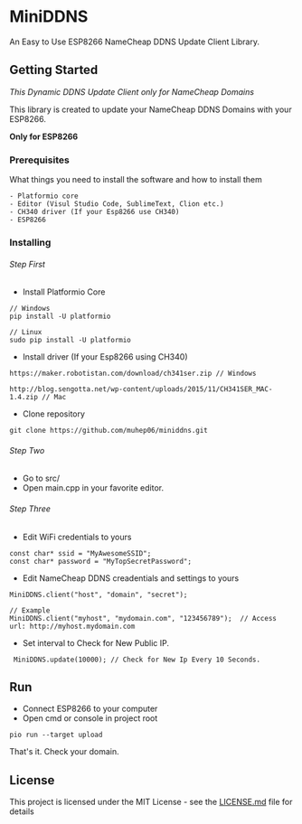 # MiniDDNS

An Easy to Use ESP8266 NameCheap DDNS Update Client Library.

## Getting Started

*This Dynamic DDNS Update Client only for NameCheap Domains*

This library is created to update your NameCheap DDNS Domains with your ESP8266.

**Only for ESP8266**

### Prerequisites

What things you need to install the software and how to install them

```
- Platformio core
- Editor (Visul Studio Code, SublimeText, Clion etc.)
- CH340 driver (If your Esp8266 use CH340)
- ESP8266
```

### Installing

###### Step First

- Install Platformio Core
```
// Windows
pip install -U platformio

// Linux
sudo pip install -U platformio
```
- Install driver (If your Esp8266 using CH340)
```
https://maker.robotistan.com/download/ch341ser.zip // Windows

http://blog.sengotta.net/wp-content/uploads/2015/11/CH341SER_MAC-1.4.zip // Mac
```
- Clone repository
```
git clone https://github.com/muhep06/miniddns.git
```

###### Step Two
- Go to src/
- Open main.cpp in your favorite editor.

###### Step Three
- Edit WiFi credentials to yours

```
const char* ssid = "MyAwesomeSSID";
const char* password = "MyTopSecretPassword";
```

- Edit NameCheap DDNS creadentials and settings to yours

```
MiniDDNS.client("host", "domain", "secret");

// Example
MiniDDNS.client("myhost", "mydomain.com", "123456789");  // Access url: http://myhost.mydomain.com
```

- Set interval to Check for New Public IP.

```
 MiniDDNS.update(10000); // Check for New Ip Every 10 Seconds.
```

## Run

- Connect ESP8266 to your computer
- Open cmd or console in project root

```
pio run --target upload
```

That's it. Check your domain.

## License

This project is licensed under the MIT License - see the [LICENSE.md](LICENSE.md) file for details
